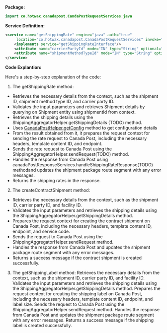 **Package:**
```java
import co.hotwax.canadapost.CandaPostRequestServices.java
```

**Service Definition:**
```xml
<service name="getShippingRate" engine="java" auth="true"
     location="co.hotwax.canadapost.CanadaPostRequestServices" invoke="getShippingRate">
    <implements service="getShippingRateInterface"/>
    <attribute name="carrierPartyId" mode="IN" type="String" optional="true"/>
    <attribute name="shipmentMethodTypeId" mode="IN" type="String" optional="true"/>
</service>
```

**Code Explantion:**

Here's a step-by-step explanation of the code:

1. The getShippingRate method:
- Retrieves the necessary details from the context, such as the shipment ID, shipment method type ID, and carrier party ID.
- Validates the input parameters and retrieves Shipment details by querying on Shipment entity using shipmentId from context.
- Retrieves the shipping details using the ShippingAggregatorHelper.getShippingDetails (TODO) method.
- Uses [CanadaPostHelper.getConfig](https://github.com/shannee-07/Documentation/blob/main/OMS/canadapost/Source-Code/CanadaPostHelper/getConfig.md) method  to get configuration details
- From the result obtained from it, it prepares the request context for sending the rate request to Canada Post, including the necessary headers, template content ID, and endpoint.
- Sends the rate request to Canada Post using the ShippingAggregatorHelper.sendRequest(TODO) method.
- Handles the response from Canada Post using canadaPostResponseServices.handleShippingRateResponse(TODO) methodand updates the shipment package route segment with any error messages.
- Returns the shipping rates in the response.

2. The createContractShipment method:
- Retrieves the necessary details from the context, such as the shipment ID, carrier party ID, and facility ID.
- Validates the input parameters and retrieves the shipping details using the ShippingAggregatorHelper.getShippingDetails method.
- Prepares the request context for creating the contract shipment on Canada Post, including the necessary headers, template content ID, endpoint, and service code.
- Sends the request to Canada Post using the ShippingAggregatorHelper.sendRequest method.
- Handles the response from Canada Post and updates the shipment package route segment with any error messages.
- Returns a success message if the contract shipment is created successfully.

3. The getShippingLabel method:
Retrieves the necessary details from the context, such as the shipment ID, carrier party ID, and facility ID.
Validates the input parameters and retrieves the shipping details using the ShippingAggregatorHelper.getShippingDetails method.
Prepares the request context for creating the shipping label on Canada Post, including the necessary headers, template content ID, endpoint, and label size.
Sends the request to Canada Post using the ShippingAggregatorHelper.sendRequest method.
Handles the response from Canada Post and updates the shipment package route segment with any error messages.
Returns a success message if the shipping label is created successfully.

